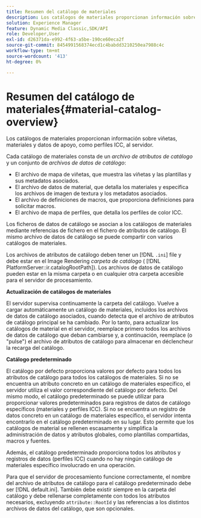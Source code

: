 ```yaml
---
title: Resumen del catálogo de materiales
description: Los catálogos de materiales proporcionan información sobre viñetas, materiales y datos de apoyo, como perfiles ICC, al servidor.
solution: Experience Manager
feature: Dynamic Media Classic,SDK/API
role: Developer,User
exl-id: d26371da-e992-4f63-a5be-190ce60eca2f
source-git-commit: 8454991568374ecd1c4babdd3210250ea7988c4c
workflow-type: tm+mt
source-wordcount: '413'
ht-degree: 0%

---
```


# Resumen del catálogo de materiales{#material-catalog-overview}

Los catálogos de materiales proporcionan información sobre viñetas, materiales y datos de apoyo, como perfiles ICC, al servidor.

Cada catálogo de materiales consta de un *archivo de atributos de catálogo* y un conjunto de *archivos de datos de catálogo*:

* El archivo de mapa de viñetas, que muestra las viñetas y las plantillas y sus metadatos asociados.
* El archivo de datos de material, que detalla los materiales y especifica los archivos de imagen de textura y los metadatos asociados.
* El archivo de definiciones de macros, que proporciona definiciones para solicitar macros.
* El archivo de mapa de perfiles, que detalla los perfiles de color ICC.

Los ficheros de datos de catálogo se asocian a los catálogos de materiales mediante referencias de fichero en el fichero de atributos de catálogo. El mismo archivo de datos de catálogo se puede compartir con varios catálogos de materiales.

Los archivos de atributos de catálogo deben tener un [!DNL `.ini`] file y debe estar en el Image Rendering *carpeta de catálogo* ( [!DNL PlatformServer::ir.catalogRootPath]). Los archivos de datos de catálogo pueden estar en la misma carpeta o en cualquier otra carpeta accesible para el servidor de procesamiento.

**Actualización de catálogos de materiales**

El servidor supervisa continuamente la carpeta del catálogo. Vuelve a cargar automáticamente un catálogo de materiales, incluidos los archivos de datos de catálogo asociados, cuando detecta que el archivo de atributos de catálogo principal se ha cambiado. Por lo tanto, para actualizar los catálogos de material en el servidor, reemplace primero todos los archivos de datos de catálogo que deban cambiarse y, a continuación, reemplace (o &quot;pulse&quot;) el archivo de atributos de catálogo para almacenar en déclencheur la recarga del catálogo.

**Catálogo predeterminado**

El catálogo por defecto proporciona valores por defecto para todos los atributos de catálogo para todos los catálogos de materiales. Si no se encuentra un atributo concreto en un catálogo de materiales específico, el servidor utiliza el valor correspondiente del catálogo por defecto. Del mismo modo, el catálogo predeterminado se puede utilizar para proporcionar valores predeterminados para registros de datos de catálogo específicos (materiales y perfiles ICC). Si no se encuentra un registro de datos concreto en un catálogo de materiales específico, el servidor intenta encontrarlo en el catálogo predeterminado en su lugar. Esto permite que los catálogos de material se rellenen escasamente y simplifica la administración de datos y atributos globales, como plantillas compartidas, macros y fuentes.

Además, el catálogo predeterminado proporciona todos los atributos y registros de datos (perfiles ICC) cuando no hay ningún catálogo de materiales específico involucrado en una operación.

Para que el servidor de procesamiento funcione correctamente, el nombre del archivo de atributos de catálogo para el catálogo predeterminado debe ser [!DNL default.ini]. También debe existir siempre en la carpeta del catálogo y debe rellenarse completamente con todos los atributos necesarios, excluyendo `attribute::RootId` y las referencias a los distintos archivos de datos del catálogo, que son opcionales.

<!-- **See also**

`PlatformServer::ir.catalogRootPath` -->
